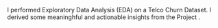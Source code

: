 I performed Exploratory Data Analysis (EDA) on a Telco Churn Dataset. I derived some meaninghful and actionable insights from the Project .
